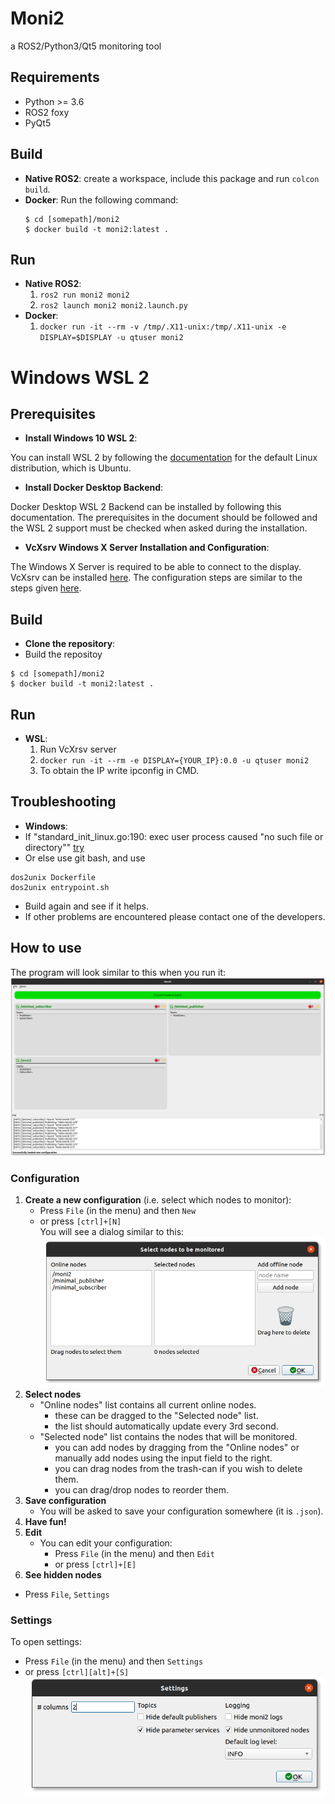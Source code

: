 # Moni2 

a ROS2/Python3/Qt5 monitoring tool

## Requirements
* Python >= 3.6
* ROS2 foxy
* PyQt5

## Build
* **Native ROS2**: create a workspace, include this package and run `colcon build`.
* **Docker**: Run the following command:
  ```
  $ cd [somepath]/moni2
  $ docker build -t moni2:latest .
  ```

## Run
* **Native ROS2**:  
  1. `ros2 run moni2 moni2`
  2. `ros2 launch moni2 moni2.launch.py`
* **Docker**: 
  1. `docker run -it --rm -v /tmp/.X11-unix:/tmp/.X11-unix -e DISPLAY=$DISPLAY -u qtuser moni2`

# Windows WSL 2
## Prerequisites
* **Install Windows 10 WSL 2**:
 
 You can install WSL 2 by following the [documentation](https://docs.microsoft.com/en-us/windows/wsl/install) for the default Linux distribution, which is Ubuntu. 
 
* **Install Docker Desktop Backend**:

Docker Desktop WSL 2 Backend can be installed by following this documentation. The prerequisites in the document should be followed and the WSL 2 support must be checked when asked during the installation.

* **VcXsrv Windows X Server Installation and Configuration**:

The Windows X Server is required to be able to connect to the display. VcXsrv can be installed [here](https://sourceforge.net/projects/vcxsrv/). The configuration steps are similar to the steps given [here](https://dev.to/darksmile92/run-gui-app-in-linux-docker-container-on-windows-host-4kde).
  
## Build
* **Clone the repository**:
*  Build the repositoy    
  ```
  $ cd [somepath]/moni2
  $ docker build -t moni2:latest .
  ```

## Run
* **WSL**:
  1. Run VcXrsv server
  2. `docker run -it --rm -e DISPLAY={YOUR_IP}:0.0 -u qtuser moni2`
  3. To obtain the IP write ipconfig in CMD.

## Troubleshooting
* **Windows**:
* If "standard_init_linux.go:190: exec user process caused "no such file or directory"" [try](https://stackoverflow.com/questions/51508150/standard-init-linux-go190-exec-user-process-caused-no-such-file-or-directory)
* Or else use git bash, and use 
```
dos2unix Dockerfile 
dos2unix entrypoint.sh
```
* Build again and see if it helps.
* If other problems are encountered please contact one of the developers.

## How to use
The program will look similar to this when you run it:
![gui](resource/images/gui.png)

### Configuration
1. **Create a new configuration** (i.e. select which nodes to monitor):
   * Press `File` (in the menu) and then `New`
   * or press `[ctrl]+[N]`  
   You will see a dialog similar to this:
   ![config](resource/images/config.png)
2. **Select nodes**
   * "Online nodes" list contains all current online nodes.
      * these can be dragged to the "Selected node" list.
      * the list should automatically update every 3rd second.
   * "Selected node" list contains the nodes that will be monitored.
      * you can add nodes by dragging from the "Online nodes" or manually add nodes using the input field to the right.
      * you can drag nodes from the trash-can if you wish to delete them.
      * you can drag/drop nodes to reorder them. 
3. **Save configuration**
   * You will be asked to save your configuration somewhere (it is `.json`).
4. **Have fun!**
5. **Edit**
   * You can edit your configuration:
     * Press `File` (in the menu) and then `Edit`
     * or press `[ctrl]+[E]`
 6. **See hidden nodes**
  * Press `File`, `Settings`

### Settings
To open settings:
* Press `File` (in the menu) and then `Settings`
* or press `[ctrl][alt]+[S]`  
![settings](resource/images/settings.png)
